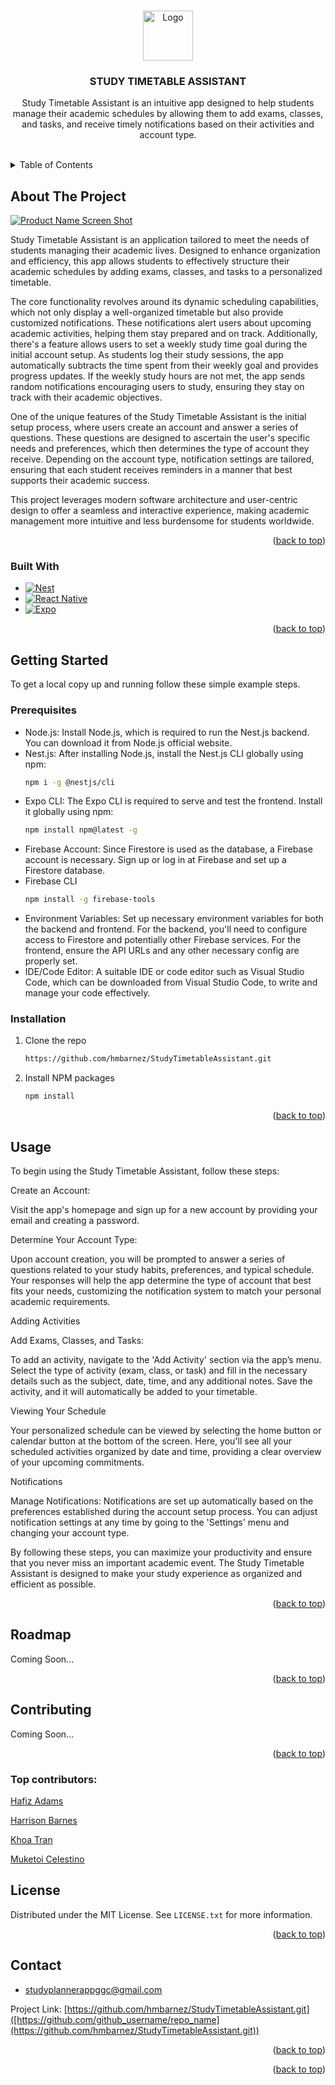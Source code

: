 <!-- Improved compatibility of back to top link: See: https://github.com/othneildrew/Best-README-Template/pull/73 -->
<a id="readme-top"></a>
<!--
*** Thanks for checking out the Best-README-Template. If you have a suggestion
*** that would make this better, please fork the repo and create a pull request
*** or simply open an issue with the tag "enhancement".
*** Don't forget to give the project a star!
*** Thanks again! Now go create something AMAZING! :D
-->



<!-- PROJECT SHIELDS -->
<!--
*** I'm using markdown "reference style" links for readability.
*** Reference links are enclosed in brackets [ ] instead of parentheses ( ).
*** See the bottom of this document for the declaration of the reference variables
*** for contributors-url, forks-url, etc. This is an optional, concise syntax you may use.
*** https://www.markdownguide.org/basic-syntax/#reference-style-links
-->
<!--
[![Contributors][contributors-shield]][contributors-url]
[![Forks][forks-shield]][forks-url]
[![Stargazers][stars-shield]][stars-url]
[![Issues][issues-shield]][issues-url]
[![MIT License][license-shield]][license-url]
[![LinkedIn][linkedin-shield]][linkedin-url]
-->


<!-- PROJECT LOGO -->
<br />
<div align="center">
  <a href="https://github.com/github_username/repo_name">
    <img src="images/logo.png" alt="Logo" width="80" height="80">
  </a>

<h3 align="center">STUDY TIMETABLE ASSISTANT</h3>

  <p align="center">
    Study Timetable Assistant is an intuitive app designed to help students manage their academic 
    schedules by allowing them to add exams, classes, and tasks, 
    and receive timely notifications based on their activities and account type.
    <br />
    <br />
<!--     <a href="https://github.com/hmbarnez/StudyTimetableAssistant.git">View Demo</a> -->
  </p>
</div>



<!-- TABLE OF CONTENTS -->
<details>
  <summary>Table of Contents</summary>
  <ol>
    <li>
      <a href="#about-the-project">About The Project</a>
      <ul>
        <li><a href="#built-with">Built With</a></li>
      </ul>
    </li>
    <li>
      <a href="#getting-started">Getting Started</a>
      <ul>
        <li><a href="#prerequisites">Prerequisites</a></li>
        <li><a href="#installation">Installation</a></li>
      </ul>
    </li>
    <li><a href="#usage">Usage</a></li>
    <li><a href="#roadmap">Roadmap</a></li>
    <li><a href="#contributing">Contributing</a></li>
    <li><a href="#license">License</a></li>
    <li><a href="#contact">Contact</a></li>
  </ol>
</details>



<!-- ABOUT THE PROJECT -->
## About The Project

[![Product Name Screen Shot][product-screenshot]](https://example.com)

<!--'Here's a blank template to get started: To avoid retyping too much info. Do a search and replace with your text editor for the following: `github_username`, `repo_name`, `twitter_handle`, `linkedin_username`, `email_client`, `email`, `project_title`, `project_description`-->
Study Timetable Assistant is an application tailored to meet the needs of students managing their academic lives. Designed to enhance organization and efficiency, this app allows students to effectively structure their academic schedules by adding exams, classes, and tasks to a personalized timetable.

The core functionality revolves around its dynamic scheduling capabilities, which not only display a well-organized timetable but also provide customized notifications. These notifications alert users about upcoming academic activities, helping them stay prepared and on track. Additionally, there's a feature allows users to set a weekly study time goal during the initial account setup. As students log their study sessions, the app automatically subtracts the time spent from their weekly goal and provides progress updates. If the weekly study hours are not met, the app sends random notifications encouraging users to study, ensuring they stay on track with their academic objectives.

One of the unique features of the Study Timetable Assistant is the initial setup process, where users create an account and answer a series of questions. These questions are designed to ascertain the user's specific needs and preferences, which then determines the type of account they receive. Depending on the account type, notification settings are tailored, ensuring that each student receives reminders in a manner that best supports their academic success.

This project leverages modern software architecture and user-centric design to offer a seamless and interactive experience, making academic management more intuitive and less burdensome for students worldwide.
<p align="right">(<a href="#readme-top">back to top</a>)</p>



### Built With

* [![Nest][Nest.js]][Nest-url]
* [![React Native][React-Native.js]][React-Native-url]
* [![Expo][Expo]][Expo-url]

<p align="right">(<a href="#readme-top">back to top</a>)</p>



<!-- GETTING STARTED -->
## Getting Started
To get a local copy up and running follow these simple example steps.

### Prerequisites
- Node.js: Install Node.js, which is required to run the Nest.js backend. You can download it from Node.js official website.
- Nest.js: After installing Node.js, install the Nest.js CLI globally using npm:
   ```sh
  npm i -g @nestjs/cli
  ```
- Expo CLI: The Expo CLI is required to serve and test the frontend. Install it globally using npm:
  ```sh
  npm install npm@latest -g
  ```
- Firebase Account: Since Firestore is used as the database, a Firebase account is necessary. Sign up or log in at Firebase and set up a Firestore database.
- Firebase CLI 
  ```sh
  npm install -g firebase-tools
  ```
- Environment Variables: Set up necessary environment variables for both the backend and frontend. For the backend, you'll need to configure access to Firestore and potentially other Firebase services. For the frontend, ensure the API URLs and any other necessary config are properly set.
- IDE/Code Editor: A suitable IDE or code editor such as Visual Studio Code, which can be downloaded from Visual Studio Code, to write and manage your code effectively.
### Installation
1. Clone the repo
   ```sh
   https://github.com/hmbarnez/StudyTimetableAssistant.git
   ```
2. Install NPM packages
   ```sh
   npm install
   ```

<p align="right">(<a href="#readme-top">back to top</a>)</p>



<!-- USAGE EXAMPLES -->
## Usage
To begin using the Study Timetable Assistant, follow these steps:

Create an Account:

Visit the app's homepage and sign up for a new account by providing your email and creating a password.

Determine Your Account Type:

Upon account creation, you will be prompted to answer a series of questions related to your study habits, preferences, and typical schedule.
Your responses will help the app determine the type of account that best fits your needs, customizing the notification system to match your personal academic requirements.<br/>

Adding Activities

Add Exams, Classes, and Tasks:

To add an activity, navigate to the 'Add Activity' section via the app’s menu.
Select the type of activity (exam, class, or task) and fill in the necessary details such as the subject, date, time, and any additional notes.
Save the activity, and it will automatically be added to your timetable.<br/>

Viewing Your Schedule

Your personalized schedule can be viewed by selecting the home button or calendar button at the bottom of the screen.
Here, you'll see all your scheduled activities organized by date and time, providing a clear overview of your upcoming commitments.

Notifications

Manage Notifications:
Notifications are set up automatically based on the preferences established during the account setup process.
You can adjust notification settings at any time by going to the 'Settings' menu and changing your account type.

By following these steps, you can maximize your productivity and ensure that you never miss an important academic event. The Study Timetable Assistant is designed to make your study experience as organized and efficient as possible.

<p align="right">(<a href="#readme-top">back to top</a>)</p>



<!-- ROADMAP -->
## Roadmap

Coming Soon...

<p align="right">(<a href="#readme-top">back to top</a>)</p>



<!-- CONTRIBUTING -->
## Contributing

Coming Soon...

<p align="right">(<a href="#readme-top">back to top</a>)</p>

### Top contributors:
  <a href="https://github.com/aadams36">  Hafiz Adams
</a>

 <a href="https://github.com/hmbarnez">  Harrison Barnes
</a>

 <a href="https://github.com/khoatran3005">  Khoa Tran
</a>

 <a href="https://github.com/MukeCelestino"> Muketoi Celestino
</a>

<!--
<a href="https://github.com/github_username/repo_name/graphs/contributors">
  <img src="https://contrib.rocks/image?repo=github_username/repo_name" alt="contrib.rocks image" />
</a>
-->


<!-- LICENSE -->
## License

Distributed under the MIT License. See `LICENSE.txt` for more information.

<p align="right">(<a href="#readme-top">back to top</a>)</p>



<!-- CONTACT -->
## Contact

 - studyplannerappggc@gmail.com

Project Link: [https://github.com/hmbarnez/StudyTimetableAssistant.git]([https://github.com/github_username/repo_name](https://github.com/hmbarnez/StudyTimetableAssistant.git))

<p align="right">(<a href="#readme-top">back to top</a>)</p>


<p align="right">(<a href="#readme-top">back to top</a>)</p>



<!-- MARKDOWN LINKS & IMAGES -->
<!-- https://www.markdownguide.org/basic-syntax/#reference-style-links -->
[contributors-shield]: https://img.shields.io/github/contributors/github_username/repo_name.svg?style=for-the-badge
[contributors-url]: https://github.com/github_username/repo_name/graphs/contributors
[forks-shield]: https://img.shields.io/github/forks/github_username/repo_name.svg?style=for-the-badge
[forks-url]: https://github.com/github_username/repo_name/network/members
[stars-shield]: https://img.shields.io/github/stars/github_username/repo_name.svg?style=for-the-badge
[stars-url]: https://github.com/github_username/repo_name/stargazers
[issues-shield]: https://img.shields.io/github/issues/github_username/repo_name.svg?style=for-the-badge
[issues-url]: https://github.com/github_username/repo_name/issues
[license-shield]: https://img.shields.io/github/license/github_username/repo_name.svg?style=for-the-badge
[license-url]: https://github.com/github_username/repo_name/blob/master/LICENSE.txt
[linkedin-shield]: https://img.shields.io/badge/-LinkedIn-black.svg?style=for-the-badge&logo=linkedin&colorB=555
[linkedin-url]: https://linkedin.com/in/linkedin_username
[product-screenshot]: images/appscreen.png
[Next.js]: https://img.shields.io/badge/next.js-000000?style=for-the-badge&logo=nextdotjs&logoColor=white
[Next-url]: https://nextjs.org/
[Nest.js]: https://img.shields.io/badge/NestJS-e0234e?style=for-the-badge&logo=nestjs&logoColor=white
[Nest-url]: https://nestjs.com/
[Expo]: https://img.shields.io/badge/Expo-000020?style=for-the-badge&logo=expo&logoColor=white
[Expo-url]: https://expo.dev/
[React.js]: https://img.shields.io/badge/React-20232A?style=for-the-badge&logo=react&logoColor=61DAFB
[React-url]: https://reactjs.org/
[React-Native.js]: https://img.shields.io/badge/React_Native-20232A?style=for-the-badge&logo=react&logoColor=61DAFB
[React-Native-url]: https://reactnative.dev/
[Vue.js]: https://img.shields.io/badge/Vue.js-35495E?style=for-the-badge&logo=vuedotjs&logoColor=4FC08D
[Vue-url]: https://vuejs.org/
[Angular.io]: https://img.shields.io/badge/Angular-DD0031?style=for-the-badge&logo=angular&logoColor=white
[Angular-url]: https://angular.io/
[Svelte.dev]: https://img.shields.io/badge/Svelte-4A4A55?style=for-the-badge&logo=svelte&logoColor=FF3E00
[Svelte-url]: https://svelte.dev/
[Laravel.com]: https://img.shields.io/badge/Laravel-FF2D20?style=for-the-badge&logo=laravel&logoColor=white
[Laravel-url]: https://laravel.com
[Bootstrap.com]: https://img.shields.io/badge/Bootstrap-563D7C?style=for-the-badge&logo=bootstrap&logoColor=white
[Bootstrap-url]: https://getbootstrap.com
[JQuery.com]: https://img.shields.io/badge/jQuery-0769AD?style=for-the-badge&logo=jquery&logoColor=white
[JQuery-url]: https://jquery.com 

